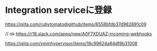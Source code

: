 # Integration serviceに登録
https://qiita.com/rubytomato@github/items/6558bfdb37d982891c09

// ok
https://r18.slack.com/apps/new/A0F7XDUAZ-incoming-webhooks

https://qiita.com/vmmhypervisor/items/18c99624a84df8b31008
